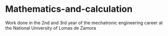 # Mathematics-and-calculation

Work done in the 2nd and 3rd year of the mechatronic engineering career at the National University of Lomas de Zamora
